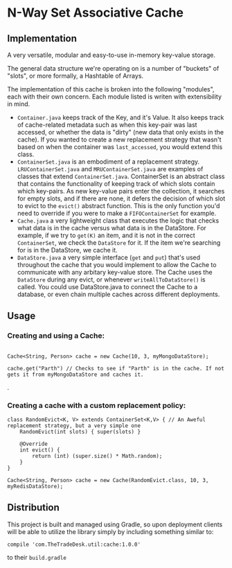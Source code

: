 # N-Way Set Associative Cache

## Implementation 

A very versatile, modular and easy-to-use in-memory key-value storage. 

The general data structure we're operating on is a number of "buckets" of "slots", or more formally, a Hashtable of Arrays.

The implementation of this cache is broken into the following "modules", each with their own concern. Each module listed is writen with extensibility in mind.

+ `Container.java` keeps track of the Key, and it's Value. It also keeps track of cache-related metadata such as when this key-pair was last accessed, or whether the data is "dirty" (new data that only exists in the cache). If you wanted to create a new replacement strategy that wasn't based on when the container was `last_accessed`, you would extend this class. 
+ `ContainerSet.java` is an embodiment of a replacement strategy. `LRUContainerSet.java` and `MRUContainerSet.java` are examples of classes that extend `ContainerSet.java`. ContainerSet is an abstract class that contains the functionality of keeping track of which slots contain which key-pairs. As new key-value pairs enter the collection, it searches for empty slots, and if there are none, it defers the decision of which slot to evict to the `evict()` abstract function. This is the only function you'd need to override if you were to make a `FIFOContainerSet` for example.
+ `Cache.java` a very lightweight class that executes the logic that checks what data is in the cache versus what data is in the DataStore. For example, if we try to `get(K)` an item, and it is not in the correct `ContainerSet`, we check the `DataStore` for it. If the item we're searching for is in the DataStore, we cache it.
+ `DataStore.java` a very simple interface (`get` and `put`) that's used throughout the cache that you would implement to allow the Cache to communicate with any arbitary key-value store. The Cache uses the `DataStore` during any evict, or whenever `writeAllToDataStore()` is called. You could use DataStore.java to connect the Cache to a database, or even chain multiple caches across different deployments.

## Usage

### Creating and using a Cache:

```

Cache<String, Person> cache = new Cache(10, 3, myMongoDataStore);

cache.get("Parth") // Checks to see if "Parth" is in the cache. If not gets it from myMongoDataStore and caches it.

```

.

### Creating a cache with a custom replacement policy:

```
class RandomEvict<K, V> extends ContainerSet<K,V> { // An Aweful replacement strategy, but a very simple one
	RandomEvict(int slots) { super(slots) }

	@Override
	int evict() {
		return (int) (super.size() * Math.random);
	}
}

Cache<String, Person> cache = new Cache(RandomEvict.class, 10, 3, myRedisDataStore);
```

## Distribution

This project is built and managed using Gradle, so upon deployment clients will be able to utilize the library simply by including something similar to:

```
compile 'com.TheTradeDesk.util:cache:1.0.0'
```

to their `build.gradle`

